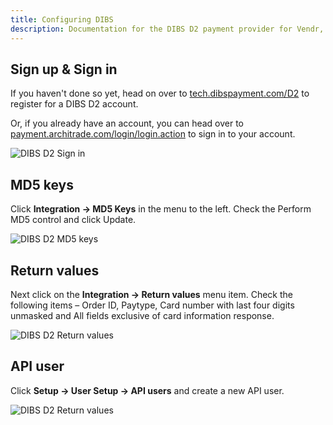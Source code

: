 ```yaml
---
title: Configuring DIBS
description: Documentation for the DIBS D2 payment provider for Vendr, the eCommerce solution for Umbraco v8+
---
```


## Sign up & Sign in

If you haven't done so yet, head on over to [tech.dibspayment.com/D2](tech.dibspayment.com/D2) to register for a DIBS D2 account.

Or, if you already have an account, you can head over to [payment.architrade.com/login/login.action](https://payment.architrade.com/login/login.action) to sign in to your account.


![DIBS D2 Sign in](~/assets/images/screenshots/dibs/d2/dibs-d2_signin.png)


## MD5 keys
Click **Integration -> MD5 Keys** in the menu to the left. Check the Perform MD5 control and click Update.

![DIBS D2 MD5 keys](~/assets/images/screenshots/dibs/d2/dibs-d2_md5-keys.png)

## Return values
Next click on the **Integration -> Return values** menu item. Check the following items – Order ID, Paytype, Card number with last four digits unmasked and All fields exclusive of card information response.

![DIBS D2 Return values](~/assets/images/screenshots/dibs/d2/dibs-d2_return-values.png)

## API user
Click **Setup -> User Setup -> API users** and create a new API user.

![DIBS D2 Return values](~/assets/images/screenshots/dibs/d2/dibs-d2_api-user.png)